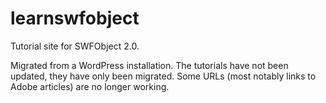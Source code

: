 learnswfobject
==============

Tutorial site for SWFObject 2.0.

Migrated from a WordPress installation. The tutorials have not been updated, they have only been migrated. Some URLs (most notably links to Adobe articles) are no longer working.
